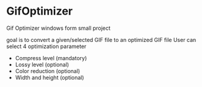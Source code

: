 # GifOptimizer
Gif Optimizer windows form small project 

goal is to convert a given/selected GIF file to an optimized GIF file
User can select 4 optimization parameter
- Compress level (mandatory)
- Lossy level (optional)
- Color reduction (optional)
- Width and height (optional)
